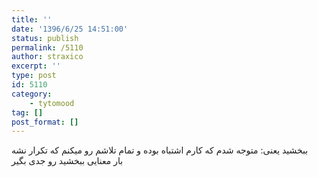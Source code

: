 ```yaml
---
title: ''
date: '1396/6/25 14:51:00'
status: publish
permalink: /5110
author: straxico
excerpt: ''
type: post
id: 5110
category:
    - tytomood
tag: []
post_format: []
---
```

ببخشید یعنی: متوجه شدم که کارم اشتباه بوده و تمام تلاشم رو میکنم که تکرار نشه  
بار معنایی ببخشید رو جدی بگیر